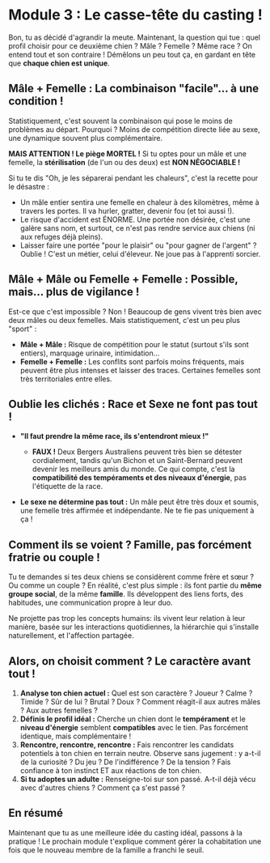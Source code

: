 # Module 3 : Le casse-tête du casting !

Bon, tu as décidé d'agrandir la meute. Maintenant, la question qui tue : quel profil choisir pour ce deuxième chien ? Mâle ? Femelle ? Même race ? On entend tout et son contraire ! Démêlons un peu tout ça, en gardant en tête que **chaque chien est unique**.

## Mâle + Femelle : La combinaison "facile"... à une condition !

Statistiquement, c'est souvent la combinaison qui pose le moins de problèmes au départ. Pourquoi ? Moins de compétition directe liée au sexe, une dynamique souvent plus complémentaire.

**MAIS ATTENTION ! Le piège MORTEL !**
Si tu optes pour un mâle et une femelle, la **stérilisation** (de l'un ou des deux) est **NON NÉGOCIABLE !**

Si tu te dis "Oh, je les séparerai pendant les chaleurs", c'est la recette pour le désastre : 

*   Un mâle entier sentira une femelle en chaleur à des kilomètres, même à travers les portes. Il va hurler, gratter, devenir fou (et toi aussi !).
*   Le risque d'accident est ÉNORME. Une portée non désirée, c'est une galère sans nom, et surtout, ce n'est pas rendre service aux chiens (ni aux refuges déjà pleins).
*   Laisser faire une portée "pour le plaisir" ou "pour gagner de l'argent" ? Oublie ! C'est un métier, celui d'éleveur. Ne joue pas à l'apprenti sorcier.

## Mâle + Mâle ou Femelle + Femelle : Possible, mais... plus de vigilance !

Est-ce que c'est impossible ? Non ! Beaucoup de gens vivent très bien avec deux mâles ou deux femelles. Mais statistiquement, c'est un peu plus "sport" :

*   **Mâle + Mâle :** Risque de compétition pour le statut (surtout s'ils sont entiers), marquage urinaire, intimidation...
*   **Femelle + Femelle :** Les conflits sont parfois moins fréquents, mais peuvent être plus intenses et laisser des traces. Certaines femelles sont très territoriales entre elles.

## Oublie les clichés : Race et Sexe ne font pas tout !

*   **"Il faut prendre la même race, ils s'entendront mieux !"**
    *   **FAUX !** Deux Bergers Australiens peuvent très bien se détester cordialement, tandis qu'un Bichon et un Saint-Bernard peuvent devenir les meilleurs amis du monde. Ce qui compte, c'est la **compatibilité des tempéraments et des niveaux d'énergie**, pas l'étiquette de la race.

*   **Le sexe ne détermine pas tout :** Un mâle peut être très doux et soumis, une femelle très affirmée et indépendante. Ne te fie pas uniquement à ça !

## Comment ils se voient ? Famille, pas forcément fratrie ou couple !

Tu te demandes si tes deux chiens se considèrent comme frère et sœur ? Ou comme un couple ? En réalité, c'est plus simple : ils font partie du **même groupe social**, de la même **famille**. Ils développent des liens forts, des habitudes, une communication propre à leur duo.

Ne projette pas trop les concepts humains: ils vivent leur relation à leur manière, basée sur les interactions quotidiennes, la hiérarchie qui s'installe naturellement, et l'affection partagée.

## Alors, on choisit comment ? Le caractère avant tout !

1.  **Analyse ton chien actuel :** Quel est son caractère ? Joueur ? Calme ? Timide ? Sûr de lui ? Brutal ? Doux ? Comment réagit-il aux autres mâles ? Aux autres femelles ?
2.  **Définis le profil idéal :** Cherche un chien dont le **tempérament** et le **niveau d'énergie** semblent **compatibles** avec le tien. Pas forcément identique, mais complémentaire !
3.  **Rencontre, rencontre, rencontre :** Fais rencontrer les candidats potentiels à ton chien en terrain neutre. Observe sans jugement : y a-t-il de la curiosité ? Du jeu ? De l'indifférence ? De la tension ? Fais confiance à ton instinct ET aux réactions de ton chien.
4.  **Si tu adoptes un adulte :** Renseigne-toi sur son passé. A-t-il déjà vécu avec d'autres chiens ? Comment ça s'est passé ?

## En résumé

Maintenant que tu as une meilleure idée du casting idéal, passons à la pratique ! Le prochain module t'explique comment gérer la cohabitation une fois que le nouveau membre de la famille a franchi le seuil.
